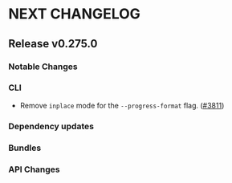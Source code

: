 # NEXT CHANGELOG

## Release v0.275.0

### Notable Changes

### CLI

* Remove `inplace` mode for the `--progress-format` flag. ([#3811](https://github.com/databricks/cli/pull/3811))

### Dependency updates

### Bundles

### API Changes
